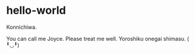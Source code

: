 # hello-world

Konnichiwa.

You can call me Joyce. Please treat me well. Yoroshiku onegai shimasu. ( ╹◡╹)


